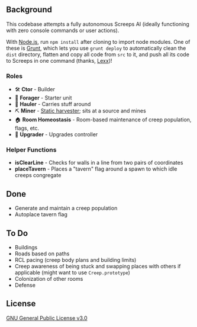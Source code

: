 ## Background
This codebase attempts a fully autonomous Screeps AI (ideally functioning with zero console commands or user actions).

With [Node.js](https://nodejs.org/en/download/), run `npm install` after cloning to import node modules. One of these is
 [Grunt](https://gruntjs.com/), which lets you use `grunt deploy` to automatically clean the `dist` directory, 
 flatten and copy all code from `src` to it, and push all its code to Screeps  in one command (thanks, [Lexx](https://github.com/Lexxicon))!

### Roles
- &#x1F6E0; **Ctor** - Builder
- &#x1F356; **Forager** - Starter unit
- &#x1F69B; **Hauler** - Carries stuff around
- &#x026CF; **Miner** - [Static harvester](https://wiki.screepspl.us/index.php/Static_Harvesting); sits at a source and mines
- &#x1F3E0; **Room Homeostasis** - Room-based maintenance of creep population, flags, etc.
- &#x1F53A; **Upgrader** - Upgrades controller

### Helper Functions
- **isClearLine** - Checks for walls in a line from two pairs of coordinates
- **placeTavern** - Places a "tavern" flag around a spawn to which idle creeps congregate

## Done
- Generate and maintain a creep population
- Autoplace tavern flag

## To Do
- Buildings
- Roads based on paths
- RCL pacing (creep body plans and building limits)
- Creep awareness of being stuck and swapping places with others if applicable (might want to use `Creep.prototype`)
- Colonization of other rooms
- Defense

## License
[GNU General Public License v3.0](https://www.gnu.org/licenses/gpl-3.0.html)